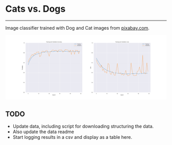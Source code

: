 # Cats vs. Dogs
---

Image classifier trained with Dog and Cat images from [pixabay.com](https://www.pixabay.com).

![Results](assets/documentation/cats-v-dogs.png)


## TODO
- Update data, including script for downloading structuring the data.
- Also update the data readme
- Start logging results in a csv and display as a table here. 

